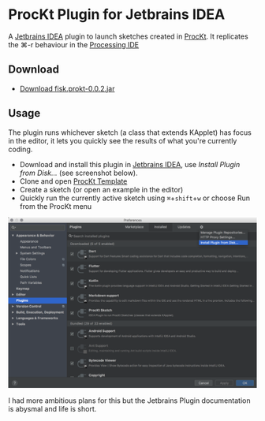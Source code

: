 # ProcKt Plugin for Jetbrains IDEA

A [Jetbrains IDEA](https://www.jetbrains.com/idea) plugin to launch sketches created in [ProcKt](https://github.com/fiskurgit/ProcKtTemplate). It replicates the ⌘-r behaviour in the [Processing IDE](https://processing.org)

## Download

* [Download fisk.prokt-0.0.2.jar](/build/libs/fisk.prockt-0.0.2.jar)

## Usage

The plugin runs whichever sketch (a class that extends KApplet) has focus in the editor, it lets you quickly see the results of what you're currently coding.

* Download and install this plugin in [Jetbrains IDEA](https://www.jetbrains.com/idea), use _Install Plugin from Disk..._ (see screenshot below).
* Clone and open [ProcKt Template](https://github.com/fiskurgit/ProcKtTemplate)
* Create a sketch (or open an example in the editor)
* Quickly run the currently active sketch using `⌘`+`shift`+`w` or choose Run from the ProcKt menu

![Jetbrains Plugin Panel](images/plugins_screenshot.png)

I had more ambitious plans for this but the Jetbrains Plugin documentation is abysmal and life is short.